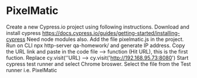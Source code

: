 # PixelMatic
Create a new Cypress.io project using following instructions.
Download and install cypress https://docs.cypress.io/guides/getting-started/installing-cypress
Need node modules also.
Add the file pixelmatic.js in the project.
Run on CLI npx http-server qa-homework/ and generate IP address.
Copy the URL link and paste in the code file --> function (Hit URL), this is the first fuction. Replace cy.visit(''URL) --> cy.visit('http://192.168.95.73:8080')
Start cypress test runner and select Chrome broswer.
Select the file from the Test runner i.e. PixelMatic
